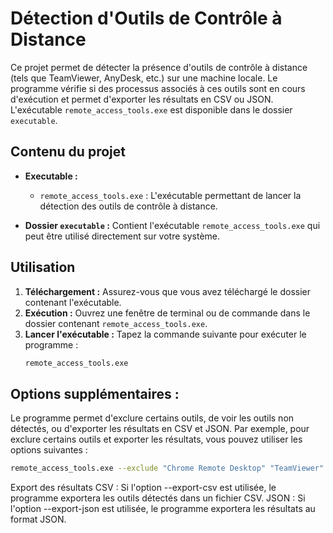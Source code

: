 # Détection d'Outils de Contrôle à Distance

Ce projet permet de détecter la présence d'outils de contrôle à distance (tels que TeamViewer, AnyDesk, etc.) sur une machine locale. Le programme vérifie si des processus associés à ces outils sont en cours d'exécution et permet d'exporter les résultats en CSV ou JSON. L'exécutable `remote_access_tools.exe` est disponible dans le dossier `executable`.

## Contenu du projet

- **Executable :**  
  - `remote_access_tools.exe` : L'exécutable permettant de lancer la détection des outils de contrôle à distance.
  
- **Dossier `executable` :** Contient l'exécutable `remote_access_tools.exe` qui peut être utilisé directement sur votre système.

## Utilisation

1. **Téléchargement :** Assurez-vous que vous avez téléchargé le dossier contenant l'exécutable.
2. **Exécution :** Ouvrez une fenêtre de terminal ou de commande dans le dossier contenant `remote_access_tools.exe`.
3. **Lancer l'exécutable :** Tapez la commande suivante pour exécuter le programme :
   ```bash
   remote_access_tools.exe
   ```
## Options supplémentaires :
Le programme permet d'exclure certains outils, de voir les outils non détectés, ou d'exporter les résultats en CSV et JSON.
Par exemple, pour exclure certains outils et exporter les résultats, vous pouvez utiliser les options suivantes :
```bash
remote_access_tools.exe --exclude "Chrome Remote Desktop" "TeamViewer" --export-csv results.csv --export-json results.json
```
Export des résultats
CSV : Si l'option --export-csv est utilisée, le programme exportera les outils détectés dans un fichier CSV.
JSON : Si l'option --export-json est utilisée, le programme exportera les résultats au format JSON.

